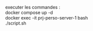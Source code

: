executer les commandes :  
docker compose up -d  
docker exec -it prj-perso-server-1 bash  
./script.sh  